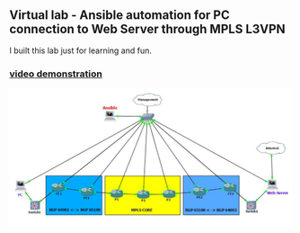 ######  <h2> Virtual lab - Ansible automation for PC connection to Web Server through MPLS L3VPN
 
I built this lab just for learning and fun.
<h3><a href="https://arturfatkul.github.io/ansible/">video demonstration</a></h3>

<img src="files/l3vpn-ansible.JPG">


